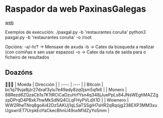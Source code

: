 # Raspador da web PaxinasGalegas
[web](https://www.paxinasgalegas.es/)

Exemplos de execución:
    ./paxgal.py -b 'restaurantes coruña'
    python3 paxgal.py -b 'restaurantes coruña' -o /root

Opcións:
-a/-h/? → Mensaxe de axuda
-b      → Catex da búsqueda a realizar (con comiñas e sen usar espazos)
-o      → Catex da ruta de saída para o ficheiro de resultados

## Doazóns
🙇🙇‍♀
| Moeda     | Dirección                                                                                         |
| :---:     | :---                                                                                              |
| Bitcoin   | bc1q79vja8jzr27dxaf3ylu7e49ady8zq0jsm5qfk6                                                        |
| Monero    | 88Rezd6ZQzaCb1s7K1tRCiCaDzuHrfYsn4q348jJuePpLs84JNsWEghMAZZgzpDPrqD4PBxk7hwMkSdNQ4CLqFHyPVLdX1D   |
| Wownero   | WW2RheTNrq8goAi42Dz5AKUj1qLSaTSSgiH7sHR2qRqojg238EXP3MM3xuUgswriET7UrpkEoYaCkecBhnU49oxM1dZyYoSmm |

